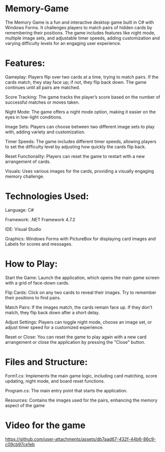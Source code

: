 # Memory-Game
The Memory Game is a fun and interactive desktop game built in C# with Windows Forms. It challenges players to match pairs of hidden cards by remembering their positions. The game includes features like night mode, multiple image sets, and adjustable timer speeds, adding customization and varying difficulty levels for an engaging user experience.

# Features:
Gameplay: Players flip over two cards at a time, trying to match pairs. If the cards match, they stay face up; if not, they flip back down. The game continues until all pairs are matched.

Score Tracking: The game tracks the player’s score based on the number of successful matches or moves taken.

Night Mode: The game offers a night mode option, making it easier on the eyes in low-light conditions.

Image Sets: Players can choose between two different image sets to play with, adding variety and customization.

Timer Speeds: The game includes different timer speeds, allowing players to set the difficulty level by adjusting how quickly the cards flip back.

Reset Functionality: Players can reset the game to restart with a new arrangement of cards.

Visuals: Uses various images for the cards, providing a visually engaging memory challenge.

# Technologies Used:
Language: C#

Framework: .NET Framework 4.7.2

IDE: Visual Studio

Graphics: Windows Forms with PictureBox for displaying card images and Labels for scores and messages.

# How to Play:
Start the Game: Launch the application, which opens the main game screen with a grid of face-down cards.

Flip Cards: Click on any two cards to reveal their images. Try to remember their positions to find pairs.

Match Pairs: If the images match, the cards remain face up. If they don't match, they flip back down after a short delay.

Adjust Settings: Players can toggle night mode, choose an image set, or adjust timer speed for a customized experience.

Reset or Close: You can reset the game to play again with a new card arrangement or close the application by pressing the "Close" button.

# Files and Structure:
Form1.cs: Implements the main game logic, including card matching, score updating, night mode, and board reset functions.

Program.cs: The main entry point that starts the application.

Resources: Contains the images used for the pairs, enhancing the memory aspect of the game

# Video for the game

https://github.com/user-attachments/assets/db7aad67-432f-44b6-86c9-c09cb97ce1eb
